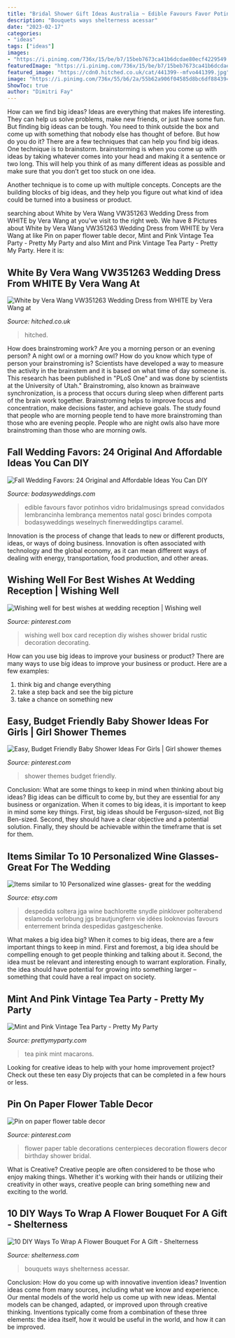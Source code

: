 ```yaml
---
title: "Bridal Shower Gift Ideas Australia ~ Edible Favours Favor Potinhos Vidro Bridalmusings Spread Convidados Lembrancinha Lembrança Mementos Natal Gosci Brindes Compota Bodasyweddings Weselnych Finerweddingtips Caramel"
description: "Bouquets ways shelterness acessar"
date: "2023-02-17"
categories:
- "ideas"
tags: ["ideas"]
images:
- "https://i.pinimg.com/736x/15/be/b7/15beb7673ca41b6dcdae80ecf4229549.jpg"
featuredImage: "https://i.pinimg.com/736x/15/be/b7/15beb7673ca41b6dcdae80ecf4229549.jpg"
featured_image: "https://cdn0.hitched.co.uk/cat/441399--mfvo441399.jpg"
image: "https://i.pinimg.com/736x/55/b6/2a/55b62a906f04585d8bc6df8843943d9d.jpg"
ShowToc: true
author: "Dimitri Fay"
---
```



How can we find big ideas?
Ideas are everything that makes life interesting. They can help us solve problems, make new friends, or just have some fun. But finding big ideas can be tough. You need to think outside the box and come up with something that nobody else has thought of before. But how do you do it? There are a few techniques that can help you find big ideas. 
One technique is to brainstorm. brainstorming is when you come up with ideas by taking whatever comes into your head and making it a sentence or two long. This will help you think of as many different ideas as possible and make sure that you don’t get too stuck on one idea. 

Another technique is to come up with multiple concepts. Concepts are the building blocks of big ideas, and they help you figure out what kind of idea could be turned into a business or product.

	

		
searching about White by Vera Wang VW351263 Wedding Dress from WHITE by Vera Wang at you've visit to the right web. We have 8 Pictures about White by Vera Wang VW351263 Wedding Dress from WHITE by Vera Wang at like Pin on paper flower table decor, Mint and Pink Vintage Tea Party - Pretty My Party and also Mint and Pink Vintage Tea Party - Pretty My Party. Here it is:
		
    
## White By Vera Wang VW351263 Wedding Dress From WHITE By Vera Wang At

<img loading=lazy src="https://cdn0.hitched.co.uk/cat/441399--mfvo441399.jpg" onerror="this.onerror=null;this.src='https://tse3.mm.bing.net/th?id=OIP.OPKZm4ohBH4GHy46hOCDAQHaLH&amp;pid=15.1';" alt="White by Vera Wang VW351263 Wedding Dress from WHITE by Vera Wang at">

_Source: hitched.co.uk_

>hitched. 

	

How does brainstroming work?
Are you a morning person or an evening person? A night owl or a morning owl? How do you know which type of person your brainstroming is? Scientists have developed a way to measure the activity in the brainstem and it is based on what time of day someone is. This research has been published in "PLoS One" and was done by scientists at the University of Utah."
Brainstroming, also known as brainwave synchronization, is a process that occurs during sleep when different parts of the brain work together. Brainstroming helps to improve focus and concentration, make decisions faster, and achieve goals. The study found that people who are morning people tend to have more brainstroming than those who are evening people. People who are night owls also have more brainstroming than those who are morning owls.

    
## Fall Wedding Favors: 24 Original And Affordable Ideas You Can DIY

<img loading=lazy src="https://bodasyweddings.com/wp-content/uploads/2017/03/great-fall-wedding-favors-450x626.jpg" onerror="this.onerror=null;this.src='https://tse2.mm.bing.net/th?id=OIP._3CR7bLOeSunawPQk0WBYAAAAA&amp;pid=15.1';" alt="Fall Wedding Favors: 24 Original and Affordable Ideas You Can DIY">

_Source: bodasyweddings.com_

>edible favours favor potinhos vidro bridalmusings spread convidados lembrancinha lembrança mementos natal gosci brindes compota bodasyweddings weselnych finerweddingtips caramel. 

	

Innovation is the process of change that leads to new or different products, ideas, or ways of doing business. Innovation is often associated with technology and the global economy, as it can mean different ways of dealing with energy, transportation, food production, and other areas.

    
## Wishing Well For Best Wishes At Wedding Reception | Wishing Well

<img loading=lazy src="https://i.pinimg.com/736x/59/22/a9/5922a92149607a6c39477f29019ee36c--wishing-well-diy-wedding.jpg" onerror="this.onerror=null;this.src='https://tse1.mm.bing.net/th?id=OIP.OIX_l6VwcpTqj6YpXejVxgHaLH&amp;pid=15.1';" alt="Wishing well for best wishes at wedding reception | Wishing well">

_Source: pinterest.com_

>wishing well box card reception diy wishes shower bridal rustic decoration decorating. 

	

How can you use big ideas to improve your business or product?
There are many ways to use big ideas to improve your business or product. Here are a few examples: 
1. think big and change everything
2. take a step back and see the big picture
3. take a chance on something new 

    
## Easy, Budget Friendly Baby Shower Ideas For Girls | Girl Shower Themes

<img loading=lazy src="https://i.pinimg.com/736x/55/b6/2a/55b62a906f04585d8bc6df8843943d9d.jpg" onerror="this.onerror=null;this.src='https://tse4.mm.bing.net/th?id=OIP.HlpL3f6-bcY2Z5IPDLmWMgHaNK&amp;pid=15.1';" alt="Easy, Budget Friendly Baby Shower Ideas For Girls | Girl shower themes">

_Source: pinterest.com_

>shower themes budget friendly. 

	

Conclusion: What are some things to keep in mind when thinking about big ideas?
Big ideas can be difficult to come by, but they are essential for any business or organization. When it comes to big ideas, it is important to keep in mind some key things. First, big ideas should be Ferguson-sized, not Big Ben-sized. Second, they should have a clear objective and a potential solution. Finally, they should be achievable within the timeframe that is set for them.

    
## Items Similar To 10 Personalized Wine Glasses- Great For The Wedding

<img loading=lazy src="https://img1.etsystatic.com/000/0/6314737/il_570xN.330244577.jpg" onerror="this.onerror=null;this.src='https://tse2.mm.bing.net/th?id=OIP.EmXr_-fnTR-4KI-sRZ7rJQHaJ4&amp;pid=15.1';" alt="Items similar to 10 Personalized wine glasses- great for the wedding">

_Source: etsy.com_

>despedida soltera jga wine bachlorette snydle pinklover polterabend eslamoda verlobung jgs brautjungfern vie idées looknovias favours enterrement brinda despedidas gastgeschenke. 

	

What makes a big idea big?
When it comes to big ideas, there are a few important things to keep in mind. First and foremost, a big idea should be compelling enough to get people thinking and talking about it. Second, the idea must be relevant and interesting enough to warrant exploration. Finally, the idea should have potential for growing into something larger – something that could have a real impact on society.

    
## Mint And Pink Vintage Tea Party - Pretty My Party

<img loading=lazy src="https://www.prettymyparty.com/wp-content/uploads/2017/09/Vintage-Tea-Party-Macarons.jpg" onerror="this.onerror=null;this.src='https://tse3.mm.bing.net/th?id=OIP.UnQcgQXlQVNNUQTZOR94yAHaLH&amp;pid=15.1';" alt="Mint and Pink Vintage Tea Party - Pretty My Party">

_Source: prettymyparty.com_

>tea pink mint macarons. 

	

Looking for creative ideas to help with your home improvement project? Check out these ten easy Diy projects that can be completed in a few hours or less.

    
## Pin On Paper Flower Table Decor

<img loading=lazy src="https://i.pinimg.com/736x/15/be/b7/15beb7673ca41b6dcdae80ecf4229549.jpg" onerror="this.onerror=null;this.src='https://tse2.mm.bing.net/th?id=OIP.UPTLSmnOe7eHXixJcTD7vwHaJ3&amp;pid=15.1';" alt="Pin on paper flower table decor">

_Source: pinterest.com_

>flower paper table decorations centerpieces decoration flowers decor birthday shower bridal. 

	

What is Creative?
Creative people are often considered to be those who enjoy making things. Whether it's working with their hands or utilizing their creativity in other ways, creative people can bring something new and exciting to the world.

    
## 10 DIY Ways To Wrap A Flower Bouquet For A Gift - Shelterness

<img loading=lazy src="https://i.shelterness.com/2016/01/diy-ways-to-wrap-a-flower-bouquet-for-a-gift2.jpg" onerror="this.onerror=null;this.src='https://tse1.mm.bing.net/th?id=OIP.yV2gjeunpFxFzPmy-a1rpQHaLL&amp;pid=15.1';" alt="10 DIY Ways To Wrap A Flower Bouquet For A Gift - Shelterness">

_Source: shelterness.com_

>bouquets ways shelterness acessar. 

	

Conclusion: How do you come up with innovative invention ideas?
Invention ideas come from many sources, including what we know and experience. Our mental models of the world help us come up with new ideas. Mental models can be changed, adapted, or improved upon through creative thinking. Inventions typically come from a combination of these three elements: the idea itself, how it would be useful in the world, and how it can be improved.


